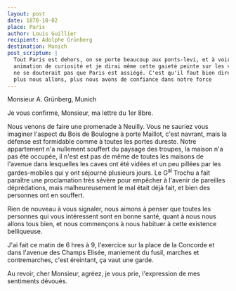 ```yaml
---
layout: post
date: 1870-10-02
place: Paris
author: Louis Guillier
recipient: Adolphe Grünberg
destination: Munich
post_scriptum: |
  Tout Paris est dehors, on se porte beaucoup aux ponts-levi, et à voir cette
  animation de curiosité et je dirai même cette gaieté peinte sur les visages, on
  ne se douterait pas que Paris est assiégé. C'est qu'il faut bien dire aussi que
  plus nous allons, plus nous avons de confiance dans notre force
---
```


Monsieur A. Grünberg, Munich


Je vous confirme, Monsieur, ma lettre du 1er 8bre.

Nous venons de faire une promenade à Neuilly. Vous ne sauriez vous imaginer
l'aspect du Bois de Boulogne à porte Maillot, c'est navrant, mais la défense
est formidable comme à toutes les portes dureste. Notre appartement n'a
nullement souffert du paysage des troupes, la maison n'a pas été occupée, il
n'est est pas de même de toutes les maisons de l'avenue dans lesquelles les
caves ont été vidées et un peu pillées par les gardes-mobiles qui y ont
séjourné plusieurs jours. Le G<sup>al</sup> Trochu a fait paraître une proclamation très
sévère pour empêcher à l'avenir de pareilles déprédations, mais malheureusement
le mal était déjà fait, et bien des personnes ont en souffert.

Rien de nouveau à vous signaler, nous aimons à penser que toutes les personnes
qui vous intéressent sont en bonne santé, quant à nous nous allons tous bien,
et nous commençons à nous habituer à cette existence belliqueuse.

J'ai fait ce matin de 6 hres à 9, l'exercice sur la place de la Concorde et
dans l'avenue des Champs Elisée, maniement du fusil, marches et contremarches,
c'est éreintant, ça vaut une garde.

Au revoir, cher Monsieur, agréez, je vous prie, l'expression de mes sentiments
dévoués.
